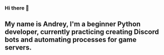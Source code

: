 ### Hi there 👋

## My name is Andrey, I'm a beginner Python developer, currently practicing creating Discord bots and automating processes for game servers.
